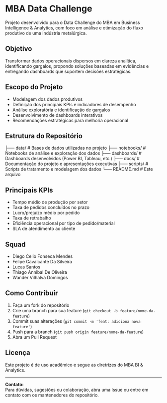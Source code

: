 # MBA Data Challenge

Projeto desenvolvido para o Data Challenge do MBA em Business Intelligence & Analytics, com foco em análise e otimização do fluxo produtivo de uma indústria metalúrgica.

## Objetivo

Transformar dados operacionais dispersos em clareza analítica, identificando gargalos, propondo soluções baseadas em evidências e entregando dashboards que suportem decisões estratégicas.

## Escopo do Projeto

- Modelagem dos dados produtivos
- Definição dos principais KPIs e indicadores de desempenho
- Análise exploratória e identificação de gargalos
- Desenvolvimento de dashboards interativos
- Recomendações estratégicas para melhoria operacional

## Estrutura do Repositório

├── data/ # Bases de dados utilizadas no projeto
├── notebooks/ # Notebooks de análise e exploração dos dados
├── dashboards/ # Dashboards desenvolvidos (Power BI, Tableau, etc.)
├── docs/ # Documentação do projeto e apresentações executivas
├── scripts/ # Scripts de tratamento e modelagem dos dados
└── README.md # Este arquivo


## Principais KPIs

- Tempo médio de produção por setor
- Taxa de pedidos concluídos no prazo
- Lucro/prejuízo médio por pedido
- Taxa de retrabalho
- Eficiência operacional por tipo de pedido/material
- SLA de atendimento ao cliente

## Squad

- Diego Celio Fonseca Mendes
- Felipe Cavalcante Da Silveira
- Lucas Santos
- Thiago Annibal De Oliveira
- Wander Vilhalva Domingos

## Como Contribuir

1. Faça um fork do repositório
2. Crie uma branch para sua feature (`git checkout -b feature/nome-da-feature`)
3. Commit suas alterações (`git commit -m 'feat: adiciona nova feature'`)
4. Push para a branch (`git push origin feature/nome-da-feature`)
5. Abra um Pull Request

## Licença

Este projeto é de uso acadêmico e segue as diretrizes do MBA BI & Analytics.

---

**Contato:**  
Para dúvidas, sugestões ou colaboração, abra uma Issue ou entre em contato com os mantenedores do repositório.
